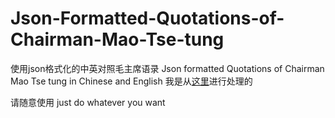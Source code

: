 # Json-Formatted-Quotations-of-Chairman-Mao-Tse-tung
使用json格式化的中英对照毛主席语录 Json formatted Quotations of Chairman Mao Tse tung in Chinese and English
我是从[这里](https://github.com/linfzxy/Quotations-from-Chairman-Mao-Tse-tung)进行处理的

请随意使用 just do whatever you want